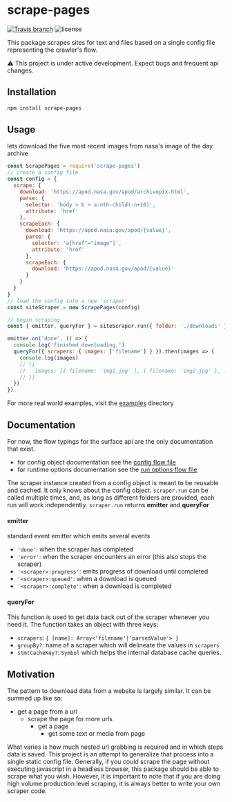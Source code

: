 # scrape-pages

[![Travis branch](https://img.shields.io/travis/andykais/scrape-pages/master.svg)](https://travis-ci.com/andykais/scrape-pages/branches)
![license](https://img.shields.io/github/license/andykais/scrape-pages.svg)

This package scrapes sites for text and files based on a single config file representing the crawler's flow.

:warning: This project is under active development. Expect bugs and frequent api changes.

## Installation

```bash
npm install scrape-pages
```

## Usage

lets download the five most recent images from nasa's image of the day archive

```javascript
const ScrapePages = require('scrape-pages')
// create a config file
const config = {
  scrape: {
    download: 'https://apod.nasa.gov/apod/archivepix.html',
    parse: {
      selector: 'body > b > a:nth-child(-n+10)',
      attribute: 'href'
    },
    scrapeEach: {
      download: 'https://apod.nasa.gov/apod/{value}',
      parse: {
        selector: 'a[href^="image"]',
        attribute: 'href'
      },
      scrapeEach: {
        download: 'https://apod.nasa.gov/apod/{value}'
      }
    }
  }
}
// load the config into a new 'scraper'
const siteScraper = new ScrapePages(config)

// begin scraping
const { emitter, queryFor } = siteScraper.run({ folder: './downloads' })

emitter.on('done', () => {
  console.log('finished downloading.')
  queryFor({ scrapers: { images: ['filename'] } }).then(images => {
    console.log(images)
    // [{
    //   images: [{ filename: 'img1.jpg' }, { filename: 'img2.jpg' }, ...]
    // }]
  })
})
```

For more real world examples, visit the [examples](examples) directory

## Documentation

For now, the flow typings for the surface api are the only documentation that exist.

- for config object documentation see the [config flow file](src/configuration/type.js)
- for runtime options documentation see the [run options flow file](src/run-options/type.js)

The scraper instance created from a config object is meant to be reusable and cached. It only knows about the
config object. `scraper.run` can be called multiple times, and, as long as different folders are
provided, each run will work independently. `scraper.run` returns **emitter** and **queryFor**

#### emitter

standard event emitter which emits several events

- `'done'`: when the scraper has completed
- `'error'`: when the scraper encounters an error (this also stops the scraper)
- `'<scraper>:progress'`: emits progress of download until completed
- `'<scraper>:queued'`: when a download is queued
- `'<scraper>:complete'`: when a download is completed

#### queryFor

This function is used to get data back out of the scraper whenever you need it. The function takes an object
with three keys:

- `scrapers`: `{ [name]: Array<'filename'|'parsedValue'> }`
- `groupBy?`: name of a scraper which will delineate the values in `scrapers`
- `stmtCacheKey?`: `Symbol` which helps the internal database cache queries.

## Motivation

The pattern to download data from a website is largely similar. It can be summed up like so:

- get a page from a url
  - scrape the page for more urls
    - get a page
      - get some text or media from page

What varies is how much nested url grabbing is required and in which steps data is saved.
This project is an attempt to generalize that process into a single static config file.
Generally, if you could scrape the page without executing javascript in a headless browser,
this package should be able to scrape what you wish. However, it is important to note that if you are doing high volume production level scraping, it is always better to write
your own scraper code.
